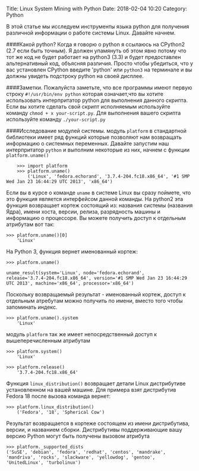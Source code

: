 Title: Linux System Mining with Python
Date: 2018-02-04 10:20
Category: Python

В этой статье мы исследуем инструменты языка 
python для получения различной информации о 
работе системы Linux. Давайте начнем.

####Какой python?
Когда я говорю о python я ссылаюсь на CPython2 (2.7 если быть точным). Я должен упамянуть об
этом явно потому что тот же код не будет работает на python3 (3.3) и будет предоставлен
альтернативный код, объясняя различия. Просто чтобы убедиться, что у вас установлен CPython
введите 'python' или `python3` на терминале и вы должны увидеть подстроку python на своей 
дисплее.

####Заметки.
Пожалуйста заметьте, что все программы имеют первую строку `#!/usr/bin/env python` которая 
означает,что вы хотите использовать интерпритатор python для выполнения данного скрипта.
Если вы хотите сделать свой скрипт исполняемым используйте команду `chmod + x your-script.py`. 
Для выполнения вашего скрипта используйте команду `./your-script.py`

####Исследование модулей системы.
модуль `platform` в стандартной библиотеки имеет ряд функций которые позволяют нам возвращать
информацию о системных переменных. Давайте запустим наш интерпритатор `python` и выполним
некоторые из них, начнем с функции `platform.uname()`

        >>> import platform
        >>> platform.uname()
            ('Linux', 'fedora.echorand', '3.7.4-204.fc18.x86_64', '#1 SMP Wed Jan 23 16:44:29 UTC 2013', 'x86_64') 


Если вы в курсе о команде `uname` в системе Linux вы сразу поймете, что это функция является
интерфейсом данной команды. На python2 эта функция возвращает кортеж 
состоящий из: названия системы (названия Ядра), имени хоста, версии, релиза, разрядность машины и
информацию о процессоре. Вы можете получить доступ к отдельным атрибутам вот так:

    >>> platform.uname()[0]
        'Linux'
На Python 3, функция вернет именованный кортеж:

    >>> platform.uname()

    uname_result(system='Linux', node='fedora.echorand',
    release='3.7.4-204.fc18.x86_64', version='#1 SMP Wed Jan 23 16:44:29
    UTC 2013', machine='x86_64', processor='x86_64')
Поскольку возвращаемый результат - именованный кортеж, доступ к отдельным атребутам 
можно получить по имени, вместо того чтобы запоминать индекс.

    >>> platform.uname().system
        'Linux'
модуль `platform` так же имеет непосредственный доступ к вышеперечисленным атрибутам

    >>> platform.system()
        'Linux'

    >>> platform.release()
        '3.7.4-204.fc18.x86_64'
Функция ``linux_distribution()`` возвращает детали Linux дистрибутиве установленном на вашей машине.
Для примера взят дистрибутив Fedora 18 после вызова команда вернет:


    >>> platform.linux_distribution()
        ('Fedora', '18', 'Spherical Cow')
Результат возвращается в кортеже состоящем из имени дистрибутива, версии, и названием сборки.
Дистрибутивы поддерживающие вашу версию Python могут быть получены вызовом атрибута 

    >>> platform._supported_dists
    ('SuSE', 'debian', 'fedora', 'redhat', 'centos', 'mandrake',
    'mandriva', 'rocks', 'slackware', 'yellowdog', 'gentoo',
    'UnitedLinux', 'turbolinux')

